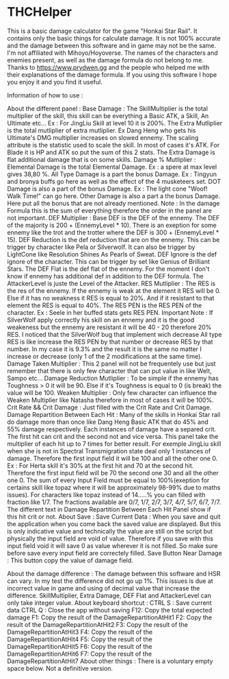 # THCHelper
This is a basic damage calculator for the game "Honkai Star Rail".
It contains only the basic things for calculate damage. It is not 100% accurate and the damage between this software and in game may not be the same.
I'm not affiliated with Mihoyo/Hoyoverse. The names of the characters and enemies present, as well as the damage formula do not belong to me. 
Thanks to https://www.prydwen.gg and the people who helped me with their explanations of the damage formula.
If you using this software I hope you enjoy it and you find it useful. 


Information of how to use : 

About the different panel :
    Base Damage : 
        The SkillMultiplier is the total multiplier of the skill, this skill can be everything a Basic ATK, a Skill, An Ultimate etc... Ex : For JingLiu Skill at level 10 it is 200%.
        The Extra Mutliplier is the total mutliplier of extra mutliplier. Ex Dang Heng who gets his Ultimate's DMG multiplier increases on slowed ennemy.
        The scaling attribute is the statistic used to scale the skill. In most of cases it's ATK. For Blade it is HP and ATK so put the sum of this 2 stats.
        The Extra Damage is flat additional damage that is on some skills.
    Damage % Mutliplier : 
        Elemental Damage is the total Elemental Damage. Ex : a spere at max level gives 38,80 %.
        All Type Damage is a part the bonus Damage. Ex : Tingyun and bronya buffs go here as well as the effect of the 4 musketeers set.
        DOT Damage is also a part of the bonus Damage. Ex : The light cone "Woof! Walk Time!" can go here.
        Other Damage is also a part a the bonus Damage. Here put all the bonus that are not already mentioned.
        Note : 
            In the damage Formula this is the sum of everything therefore the order in the panel are not important.
    DEF Multiplier : 
        Base DEF is the DEF of the ennemy. The DEF of the majority is 200 + (EnnemyLevel * 10). There is an exeption for some ennemy like the trot and the trotter where 
        the DEF is 300 + (EnnemyLevel * 15).
        DEF Reduction is the def reduction that are on the ennemy. This can be trigger by character like Pela or Silverwolf. It can also be trigger by LightCone like Resolution Shines As Pearls of Sweat.
        DEF Ignore is the def ignore of the character. This can be trigger by set like Genius of Brilliant Stars.
        The DEF Flat is the def flat of the ennemy. For the moment I don't know if ennemy has additional def in addition to the DEF formula.
        The AttackerLevel is juste the Level of the Attacker.
    RES Mutliplier : 
        The RES is the res of the ennemy. If the ennemy is weak at the element it RES will be 0. Else if it has no weakness it RES is equal to 20%. And if it resistant to that element
        the RES is equal to 40%. 
        The RES PEN is the RES PEN of the character. Ex : Seele in her buffed stats gets RES PEN.
        Important Note : 
            If SilverWolf apply correctly his skill on an ennemy and it is the good weakeness but the ennemy are resistant it will be 40 - 20 therefore 20% RES. 
            I noticed that the SilverWolf bug that implement wich decrease All type RES is like increase the RES PEN by that number or decrease RES by that number. In my case it is 9.3% and 
            the result it is the same no matter I increase or decrease (only 1 of the 2 modifications at the same time). 
    Damage Taken Multiplier : 
        This 2 panel will not be frequentely use but just remember that there is only few character that can put value in like Welt, Sampo etc...
    Damage Reduction Mutliplier : 
        To be simple if the ennemy has Toughness > 0 it will be 90. Else if it's Toughness is equal to 0 (is break) the value will be 100.
    Weaken Multiplier : 
        Only few character can influence the Weaken Multiplier like Natasha therefore in most of cases it will be 100%.
    Crit Rate && Crit Damage : 
        Just filled with the Crit Rate and Crit Damage.
    Damage Repartition Between Each Hit : 
        Many of the skills in Honkai Star rail do damage more than once like Dang Heng Basic ATK that do 45% and 55% damage respectively.
        Each instances of damage have a separed crit. The first hit can crit and the second not and vice versa. 
        This panel take the multiplier of each hit up to 7 times for better result. For exemple JingLiu skill when she is not in Spectral Transmigration state
        deal only 1 instances of damage. Therefore the first input field it will be 100 and all the other one 0.
        Ex : For Herta skill it's 30% at the first hit and 70 at the second hit. Therefore the first input field 
        will be 70 the second one 30 and all the other one 0. 
        The sum of every Input Field must be equal to 100%(exeption for certains skill like topaz where it will be approximately 98-99% due to maths issues).
        For characters like topaz instead of 14.....% you can filled with fraction like 1/7.
        The fractions available are 0/7, 1/7, 2/7, 3/7, 4/7, 5/7, 6/7, 7/7.
        The different text in Damage Repartition Between Each Hit Panel show if this hit crit or not.
About Save : 
    Save Current Data : 
        When you save and quit the application when you come back the saved value are displayed. But this is only indicative value and technically 
        the value are still on the script but physically the input field are void of value. Therefore if you save with this input field void it will 
        save 0 as value wherever it is not filled. So make sure before save every input field are correctely filled.
    Save Button Near Damage : 
        This button copy the value of damage field.

About the damage difference : 
    The damage between this software and HSR can vary. In my test the difference did not go up 1%. This issues is due at
    incorrect value in game and using of decimal value that increase the difference.
    SkillMultiplier, Extra Damage, DEF Flat and AttackerLevel can only take integer value. 
About keyboard shortcut : 
    CTRL S : Save current data
    CTRL Q : Close the app without saving
    F12: Copy the total expected damage
    F1: Copy the result of the DamageRepartitionAtHit1
    F2: Copy the result of the DamageRepartitionAtHit2
    F3: Copy the result of the DamageRepartitionAtHit3
    F4: Copy the result of the DamageRepartitionAtHit4
    F5: Copy the result of the DamageRepartitionAtHit5
    F6: Copy the result of the DamageRepartitionAtHit6
    F7: Copy the result of the DamageRepartitionAtHit7
About other things : 
    There is a voluntary empty space below.
    Not a definitive version.